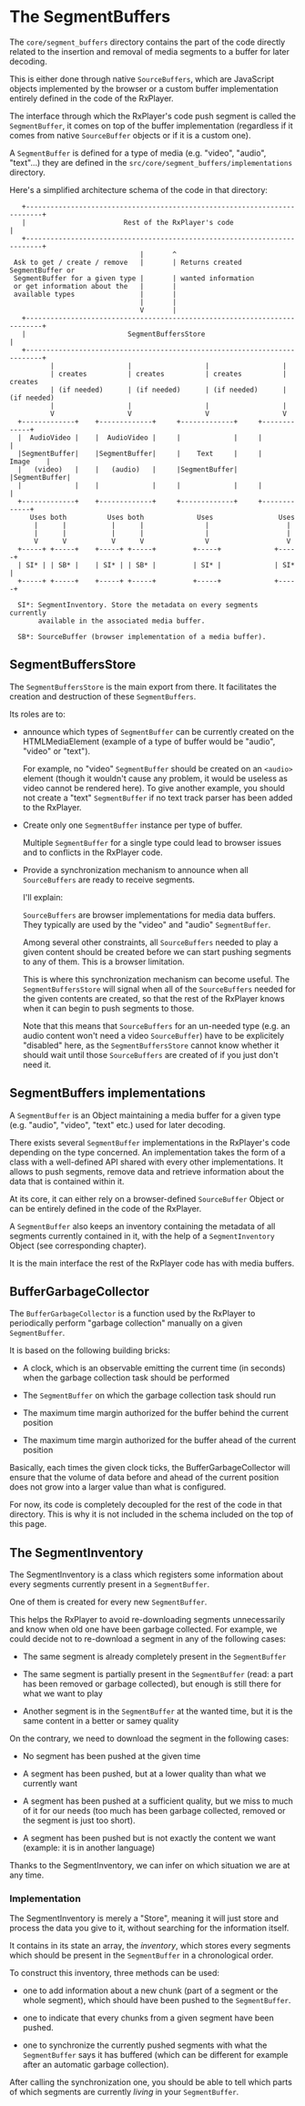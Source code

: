 # The SegmentBuffers ###########################################################

The ``core/segment_buffers`` directory contains the part of the code directly
related to the insertion and removal of media segments to a buffer for later
decoding.

This is either done through native `SourceBuffers`, which are JavaScript objects
implemented by the browser or a custom buffer implementation entirely defined
in the code of the RxPlayer.

The interface through which the RxPlayer's code push segment is called the
`SegmentBuffer`, it comes on top of the buffer implementation (regardless if it
comes from native `SourceBuffer` objects or if it is a custom one).

A `SegmentBuffer` is defined for a type of media (e.g. "video", "audio",
"text"...) they are defined in the `src/core/segment_buffers/implementations`
directory.

Here's a simplified architecture schema of the code in that directory:
```
   +--------------------------------------------------------------------------+
   |                        Rest of the RxPlayer's code                       |
   +--------------------------------------------------------------------------+
                                |       ^
 Ask to get / create / remove   |       | Returns created SegmentBuffer or
 SegmentBuffer for a given type |       | wanted information
 or get information about the   |       |
 available types                |       |
                                |       |
                                V       |
   +--------------------------------------------------------------------------+
   |                         SegmentBuffersStore                              |
   +--------------------------------------------------------------------------+
          |                  |                  |                  |
          | creates          | creates          | creates          | creates
          | (if needed)      | (if needed)      | (if needed)      | (if needed)
          |                  |                  |                  |
          V                  V                  V                  V
  +-------------+    +-------------+     +-------------+     +-------------+
  |  AudioVideo |    |  AudioVideo |     |             |     |             |
  |SegmentBuffer|    |SegmentBuffer|     |    Text     |     |    Image    |
  |   (video)   |    |   (audio)   |     |SegmentBuffer|     |SegmentBuffer|
  |             |    |             |     |             |     |             |
  +-------------+    +-------------+     +-------------+     +-------------+
     Uses both          Uses both             Uses                Uses
      |      |           |      |               |                   |
      |      |           |      |               |                   |
      V      V           V      V               V                   V
  +-----+ +-----+    +-----+ +-----+         +-----+             +-----+
  | SI* | | SB* |    | SI* | | SB* |         | SI* |             | SI* |
  +-----+ +-----+    +-----+ +-----+         +-----+             +-----+

  SI*: SegmentInventory. Store the metadata on every segments currently
       available in the associated media buffer.

  SB*: SourceBuffer (browser implementation of a media buffer).
```



## SegmentBuffersStore #########################################################

The ``SegmentBuffersStore`` is the main export from there.
It facilitates the creation and destruction of these `SegmentBuffers`.

Its roles are to:

  - announce which types of `SegmentBuffer` can be currently created on the
    HTMLMediaElement (example of a type of buffer would be "audio", "video" or
    "text").

    For example, no "video" `SegmentBuffer` should be created on an `<audio>`
    element (though it wouldn't cause any problem, it would be useless
    as video cannot be rendered here). To give another example, you should not
    create a "text" `SegmentBuffer` if no text track parser has been added to
    the RxPlayer.

  - Create only one `SegmentBuffer` instance per type of buffer.

    Multiple `SegmentBuffer` for a single type could lead to browser issues
    and to conflicts in the RxPlayer code.

  - Provide a synchronization mechanism to announce when all `SourceBuffers` are
    ready to receive segments.

    I'll explain:

    `SourceBuffers` are browser implementations for media data buffers.
    They typically are used by the "video" and "audio" `SegmentBuffer`.

    Among several other constraints, all `SourceBuffers` needed to play a
    given content should be created before we can start pushing segments to any
    of them. This is a browser limitation.

    This is where this synchronization mechanism can become useful. The
    `SegmentBuffersStore` will signal when all of the `SourceBuffers`
    needed for the given contents are created, so that the rest of the RxPlayer
    knows when it can begin to push segments to those.

    Note that this means that `SourceBuffers` for an un-needed type (e.g. an
    audio content won't need a video `SourceBuffer`) have to be explicitely
    "disabled" here, as the `SegmentBuffersStore` cannot know whether it should
    wait until those `SourceBuffers` are created of if you just don't need it.



## SegmentBuffers implementations ##############################################

A `SegmentBuffer` is an Object maintaining a media buffer for a given type (e.g.
"audio", "video", "text" etc.) used for later decoding.

There exists several `SegmentBuffer` implementations in the RxPlayer's code
depending on the type concerned.
An implementation takes the form of a class with a well-defined API shared with
every other implementations. It allows to push segments, remove data and
retrieve information about the data that is contained within it.

At its core, it can either rely on a browser-defined `SourceBuffer` Object or
can be entirely defined in the code of the RxPlayer.

A `SegmentBuffer` also keeps an inventory containing the metadata of all
segments currently contained in it, with the help of a `SegmentInventory`
Object (see corresponding chapter).

It is the main interface the rest of the RxPlayer code has with media buffers.



## BufferGarbageCollector ######################################################

The `BufferGarbageCollector` is a function used by the RxPlayer to
periodically perform "garbage collection" manually on a given
`SegmentBuffer`.

It is based on the following building bricks:

  - A clock, which is an observable emitting the current time (in seconds) when
    the garbage collection task should be performed

  - The `SegmentBuffer` on which the garbage collection task should run

  - The maximum time margin authorized for the buffer behind the current
    position

  - The maximum time margin authorized for the buffer ahead of the current
    position

Basically, each times the given clock ticks, the BufferGarbageCollector will
ensure that the volume of data before and ahead of the current position does not
grow into a larger value than what is configured.

For now, its code is completely decoupled for the rest of the code in that
directory. This is why it is not included in the schema included on the top of
this page.



## The SegmentInventory ########################################################

The SegmentInventory is a class which registers some information about every
segments currently present in a `SegmentBuffer`.

One of them is created for every new `SegmentBuffer`.

This helps the RxPlayer to avoid re-downloading segments unnecessarily and know
when old one have been garbage collected.
For example, we could decide not to re-download a segment in any of the
following cases:

  - The same segment is already completely present in the `SegmentBuffer`

  - The same segment is partially present in the `SegmentBuffer` (read: a part
    has been removed or garbage collected), but enough is still there for what
    we want to play

  - Another segment is in the `SegmentBuffer` at the wanted time, but it is the
    same content in a better or samey quality


On the contrary, we need to download the segment in the following cases:

  - No segment has been pushed at the given time

  - A segment has been pushed, but at a lower quality than what we currently
    want

  - A segment has been pushed at a sufficient quality, but we miss to much of it
    for our needs (too much has been garbage collected, removed or the segment
    is just too short).

  - A segment has been pushed but is not exactly the content we want
    (example: it is in another language)

Thanks to the SegmentInventory, we can infer on which situation we are at any time.



### Implementation #############################################################

The SegmentInventory is merely a "Store", meaning it will just store and
process the data you give to it, without searching for the information itself.

It contains in its state an array, the _inventory_, which stores every segments
which should be present in the `SegmentBuffer` in a chronological order.

To construct this inventory, three methods can be used:

  - one to add information about a new chunk (part of a segment or the whole
    segment), which should have been pushed to the `SegmentBuffer`.

  - one to indicate that every chunks from a given segment have been pushed.

  - one to synchronize the currently pushed segments with what the
    `SegmentBuffer` says it has buffered (which can be different for example
    after an automatic garbage collection).

After calling the synchronization one, you should be able to tell which parts of
which segments are currently _living_ in your `SegmentBuffer`.

